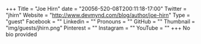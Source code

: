 +++
Title = "Joe Hirn"
date = "20056-520-08T200:11:18-17:00"
Twitter = "jhirn"
Website = "http://www.devmynd.com/blog/author/joe-hirn"
Type = "guest"
Facebook = ""
Linkedin = ""
Pronouns = ""
GitHub = ""
Thumbnail = "img/guests/jhirn.png"
Pinterest = ""
Instagram = ""
YouTube = ""
+++
No bio provided
